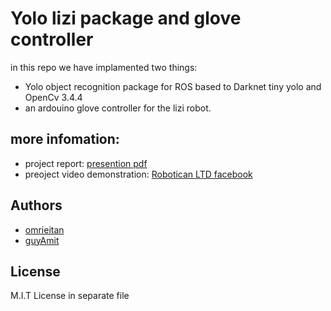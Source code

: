 # Yolo lizi package and glove controller
in this repo we have implamented two things:
- Yolo object recognition package for ROS based to Darknet tiny yolo and OpenCv 3.4.4
- an ardouino glove controller for the lizi robot.

## more infomation:
- project report: [presention pdf](https://github.com/omrieitan/yolo_lizi/blob/master/project%20presentation.pdf)
- preoject video demonstration: [Robotican LTD facebook](https://www.facebook.com/roboticanltd/videos/vb.242350555948333/1289772051163970/?type=2&theater)

## Authors

- [omrieitan](https://github.com/omrieitan) 
- [guyAmit](https://github.com/guyAmit)

## License
M.I.T License in separate file
